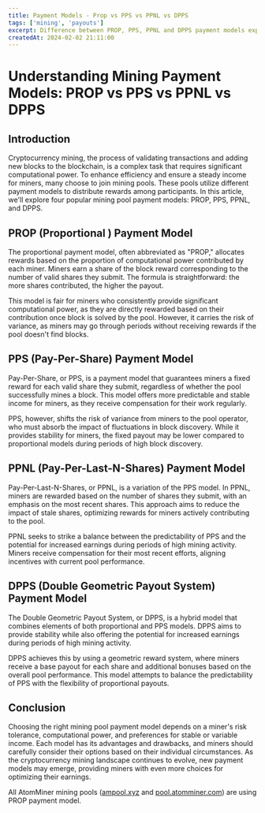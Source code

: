 ```yaml
---
title: Payment Models - Prop vs PPS vs PPNL vs DPPS
tags: ['mining', 'payouts']
excerpt: Difference between PROP, PPS, PPNL and DPPS payment models explained
createdAt: 2024-02-02 21:11:00
---
```


# Understanding Mining Payment Models: PROP vs PPS vs PPNL vs DPPS

## Introduction

Cryptocurrency mining, the process of validating transactions and adding new blocks to the blockchain, is a complex task that requires significant computational power. To enhance efficiency and ensure a steady income for miners, many choose to join mining pools. These pools utilize different payment models to distribute rewards among participants. In this article, we'll explore four popular mining pool payment models: PROP, PPS, PPNL, and DPPS.

## PROP (Proportional ) Payment Model

The proportional payment model, often abbreviated as "PROP," allocates rewards based on the proportion of computational power contributed by each miner. Miners earn a share of the block reward corresponding to the number of valid shares they submit. The formula is straightforward: the more shares contributed, the higher the payout.

This model is fair for miners who consistently provide significant computational power, as they are directly rewarded based on their contribution once block is solved by the pool. However, it carries the risk of variance, as miners may go through periods without receiving rewards if the pool doesn't find blocks.

##  PPS (Pay-Per-Share) Payment Model

Pay-Per-Share, or PPS, is a payment model that guarantees miners a fixed reward for each valid share they submit, regardless of whether the pool successfully mines a block. This model offers more predictable and stable income for miners, as they receive compensation for their work regularly.

PPS, however, shifts the risk of variance from miners to the pool operator, who must absorb the impact of fluctuations in block discovery. While it provides stability for miners, the fixed payout may be lower compared to proportional models during periods of high block discovery.

## PPNL (Pay-Per-Last-N-Shares) Payment Model

Pay-Per-Last-N-Shares, or PPNL, is a variation of the PPS model. In PPNL, miners are rewarded based on the number of shares they submit, with an emphasis on the most recent shares. This approach aims to reduce the impact of stale shares, optimizing rewards for miners actively contributing to the pool.

PPNL seeks to strike a balance between the predictability of PPS and the potential for increased earnings during periods of high mining activity. Miners receive compensation for their most recent efforts, aligning incentives with current pool performance.

## DPPS (Double Geometric Payout System) Payment Model

The Double Geometric Payout System, or DPPS, is a hybrid model that combines elements of both proportional and PPS models. DPPS aims to provide stability while also offering the potential for increased earnings during periods of high mining activity.

DPPS achieves this by using a geometric reward system, where miners receive a base payout for each share and additional bonuses based on the overall pool performance. This model attempts to balance the predictability of PPS with the flexibility of proportional payouts.

## Conclusion

Choosing the right mining pool payment model depends on a miner's risk tolerance, computational power, and preferences for stable or variable income. Each model has its advantages and drawbacks, and miners should carefully consider their options based on their individual circumstances. As the cryptocurrency mining landscape continues to evolve, new payment models may emerge, providing miners with even more choices for optimizing their earnings.

All AtomMiner mining pools ([ampool.xyz](https://ampool.xyz/) and [pool.atomminer.com](https://pool.atomminer.com/)) are using PROP payment model.
